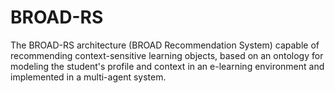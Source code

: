 # BROAD-RS
The BROAD-RS architecture (BROAD Recommendation System) capable of recommending context-sensitive learning objects, based on an ontology for modeling the student's profile and context in an e-learning environment and implemented in a multi-agent system.
